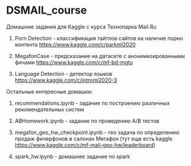 # DSMAIL_course

Домашние задания для Kaggle с курса Технопарка Mail.Ru

1) Porn Detection - классификация тайтлов сайтов на наличие порно контента https://www.kaggle.com/c/parkml2020

2) MegafonCase - предсказание на датасете с анонимизированными фичами https://www.kaggle.com/c/mf-bd-mgtu

3) Language Detection - детектор языков https://www.kaggle.com/c/introml2020-3

Остальные интересные домашки:

1) recommendations.ipynb - задание по построению различных рекомендательных систем

2) ABHomework.ipynb - задание по проведению A/B тестов

3) megafon_geo_hw_checkpoint.ipynb - гео задача по определению продаж фичерфонов в салонах Мегафон (тут еще есть kaggle https://www.kaggle.com/c/mf-mail-geo-hw/leaderboard)

4) spark_hw.ipynb - домашнее задание по spark
